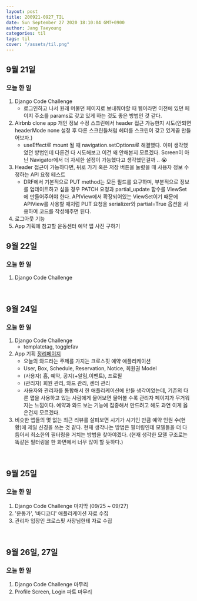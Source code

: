 ```yaml
---
layout: post
title: 200921-0927_TIL
date: Sun September 27 2020 18:10:04 GMT+0900
author: Jang Taeyoung
categories: til
tags: til
cover: "/assets/til.png"
---
```


## 9월 21일

### 오늘 한 일

1. Django Code Challenge
   - 로그인하고 나서 원래 머물던 페이지로 보내줘야할 때 웹이라면 이전에 있던 페이지 주소를 params로 갖고 있게 하는 것도 좋은 방법인 것 같다.
2. Airbnb clone app 개인 정보 수정 스크린에서 header 접근 가능한지 시도(안되면 headerMode none 설정 후 다른 스크린들처럼 헤더를 스크린이 갖고 있게끔 만들어보자.)
   - useEffect로 mount 될 때 navigation.setOptions로 해결했다. 이미 생각했었던 방법인데 다른건 다 시도해보고 이건 왜 안해본지 모르겠다. Screen이 아닌 Navigator에서 더 자세한 설정이 가능했다고 생각했던걸까 .. 😭
3. Header 접근이 가능하다면, 뒤로 가기 혹은 저장 버튼을 눌렀을 때 사용자 정보 수정하는 API 요청 테스트
   - DRF에서 기본적으로 PUT method는 모든 필드를 요구하며, 부분적으로 정보를 업데이트하고 싶을 경우 PATCH 요청과 partial_update 함수를 ViewSet에 만들어주어야 한다. APIView에서 확장되어있는 ViewSet이기 때문에 APIView를 사용할 때처럼 PUT 요청을 serializer와 partial=True 옵션을 사용하여 코드를 작성해주면 된다.
4. 로그아웃 기능
5. App 기획에 참고할 운동센터 예약 앱 사진 구하기

## 9월 22일

### 오늘 한 일

1. Django Code Challenge

<br />

## 9월 24일

### 오늘 한 일

1. Django Code Challenge
   - templatetag, togglefav
2. App 기획 [정리페이지](https://www.notion.so/youngsworkspace/TodaysWod-68372b9ad36d4f878173605362e07a0b)
   - 오늘의 와드라는 주제를 가지는 크로스핏 예약 애플리케이션
   - User, Box, Schedule, Reservation, Notice, 회원권 Model
   - (사용자) 홈, 예약, 공지(+알림,이벤트), 프로필
   - (관리자) 회원 관리, 와드 관리, 센터 관리
   - 사용자와 관리자를 통합해서 한 애플리케이션에 만들 생각이었는데, 기존의 다른 앱을 사용하고 있는 사람에게 물어보면 물어볼 수록 관리자 페이지가 무거워지는 느낌이다. 예약과 와드 보는 기능에 집중해서 만드려고 해도 과연 이게 옳은건지 모르겠다.
3. 비슷한 앱들의 몇 없는 최근 리뷰를 살펴보면 시기가 시기인 만큼 예약 인원 수(현황)에 제일 신경을 쓰는 것 같다. 현재 생각나는 방법은 필터링인데 모델들을 더 다듬어서 최소한의 필터링을 거치는 방법을 찾아야겠다. (현재 생각한 모델 구조로는 똑같은 필터링을 한 화면에서 너무 많이 할 듯하다.)

<br />

## 9월 25일

### 오늘 한 일

1. Django Code Challenge 마지막 (09/25 ~ 09/27)
2. '운동가', '바디코디' 애플리케이션 자료 수집
3. 관리자 입장인 크로스핏 사장님한테 자료 수집

<br />

## 9월 26일, 27일

### 오늘 한 일

1. Django Code Challenge 마무리
2. Profile Screen, Login 파트 마무리
